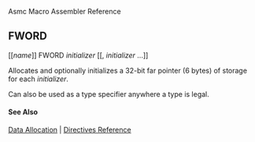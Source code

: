 Asmc Macro Assembler Reference

## FWORD

[[_name_]] FWORD _initializer_ [[, _initializer_ ...]]

Allocates and optionally initializes a 32-bit far pointer (6 bytes) of storage for each _initializer_.

Can also be used as a type specifier anywhere a type is legal.

#### See Also

[Data Allocation](data-allocation.md) | [Directives Reference](readme.md)
